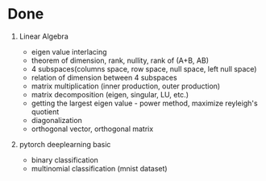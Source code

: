# Done

1. Linear Algebra
    - eigen value interlacing
    - theorem of dimension, rank, nullity, rank of (A+B, AB)
    - 4 subspaces(columns space, row space, null space, left null space)
    - relation of dimension between 4 subspaces
    - matrix multiplication (inner production, outer production)
    - matrix decomposition (eigen, singular, LU, etc.)
    - getting the largest eigen value - power method, maximize reyleigh's quotient
    - diagonalization
    - orthogonal vector, orthogonal matrix

2. pytorch deeplearning basic
    - binary classification
    - multinomial classification (mnist dataset)

